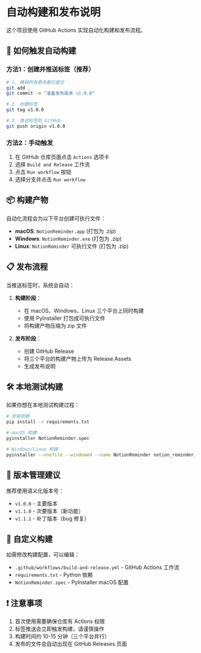 # 自动构建和发布说明

这个项目使用 GitHub Actions 实现自动化构建和发布流程。

## 🚀 如何触发自动构建

### 方法1：创建并推送标签（推荐）

```bash
# 1. 确保所有更改都已提交
git add .
git commit -m "准备发布版本 v1.0.0"

# 2. 创建标签
git tag v1.0.0

# 3. 推送标签到 GitHub
git push origin v1.0.0
```

### 方法2：手动触发

1. 在 GitHub 仓库页面点击 `Actions` 选项卡
2. 选择 `Build and Release` 工作流
3. 点击 `Run workflow` 按钮
4. 选择分支并点击 `Run workflow`

## 📦 构建产物

自动化流程会为以下平台创建可执行文件：

- **macOS**: `NotionReminder.app` (打包为 .zip)
- **Windows**: `NotionReminder.exe` (打包为 .zip)  
- **Linux**: `NotionReminder` 可执行文件 (打包为 .zip)

## 📋 发布流程

当推送标签时，系统会自动：

1. **构建阶段**：
   - 在 macOS、Windows、Linux 三个平台上同时构建
   - 使用 PyInstaller 打包成可执行文件
   - 将构建产物压缩为 zip 文件

2. **发布阶段**：
   - 创建 GitHub Release
   - 将三个平台的构建产物上传为 Release Assets
   - 生成发布说明

## 🛠 本地测试构建

如果你想在本地测试构建过程：

```bash
# 安装依赖
pip install -r requirements.txt

# macOS 构建
pyinstaller NotionReminder.spec

# Windows/Linux 构建
pyinstaller --onefile --windowed --name NotionReminder notion_reminder_gui.py
```

## 📝 版本管理建议

推荐使用语义化版本号：

- `v1.0.0` - 主要版本
- `v1.1.0` - 次要版本（新功能）
- `v1.1.1` - 补丁版本（bug 修复）

## 🔧 自定义构建

如需修改构建配置，可以编辑：

- `.github/workflows/build-and-release.yml` - GitHub Actions 工作流
- `requirements.txt` - Python 依赖
- `NotionReminder.spec` - PyInstaller macOS 配置

## ❗ 注意事项

1. 首次使用需要确保仓库有 Actions 权限
2. 标签推送会立即触发构建，请谨慎操作
3. 构建时间约 10-15 分钟（三个平台并行）
4. 发布的文件会自动出现在 GitHub Releases 页面
